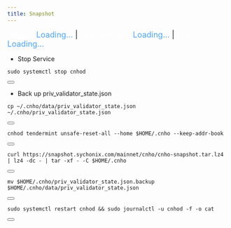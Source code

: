 ```yaml
---
title: Snapshot
---
```


<!-- Note: Change nodename, Binary, and $HOME/.binary -->

<style>
  .snapshot-info {
    font-size: 18px;
    margin-bottom: 15px;
  }
  .snapshot-info .label {
    color: #ffffff;
  }
  .snapshot-info .value {
    color: #4da6ff;
  }
</style>


<script>
  async function fetchSnapshotInfo() {
    try {
      const response = await fetch('https://snapshot.sychonix.com/mainnet/cnho/log.json');
      const data = await response.json();
      const snapshotInfo = data.snapshot_info;

      document.getElementById('height').textContent = snapshotInfo.block_height;
      document.getElementById('size').textContent = snapshotInfo.size;

      const createdAt = new Date(snapshotInfo.created_at);
      const now = new Date();
      const timeDiffMs = now - createdAt;

      // Konversi selisih waktu ke jam dan menit
      const minutesAgo = Math.floor(timeDiffMs / (1000 * 60));
      const hours = Math.floor(minutesAgo / 60);
      const minutes = minutesAgo % 60;

      if (hours > 0) {
        document.getElementById('last-updated').textContent = `${hours} hours ${minutes} minutes ago`;
      } else {
        document.getElementById('last-updated').textContent = `${minutes} minutes ago`;
      }
    } catch (error) {
      console.error('Error fetching snapshot info:', error);
    }
  }

  fetchSnapshotInfo();
</script>

<div class="snapshot-info">
  <span class="label">Height:</span> <span class="value" id="height">Loading...</span> |
  <span class="label">Last updated:</span> <span class="value" id="last-updated">Loading...</span> |
  <span class="label">Size:</span> <span class="value" id="size">Loading...</span>
</div>

- Stop Service

<div class="code-block-wrapper">
  <pre><code>sudo systemctl stop cnhod</code></pre>
  <button class="copy-btn" data-target="sudo systemctl stop cnhod"><i class="fas fa-copy"></i></button>
</div>

- Back up priv_validator_state.json

<div class="code-block-wrapper">
  <pre><code>cp ~/.cnho/data/priv_validator_state.json  ~/.cnho/priv_validator_state.json</code></pre>
  <button class="copy-btn" data-target="cp ~/.cnho/data/priv_validator_state.json  ~/.cnho/priv_validator_state.json"><i class="fas fa-copy"></i></button>
</div>

<div class="code-block-wrapper">
  <pre><code>cnhod tendermint unsafe-reset-all --home $HOME/.cnho --keep-addr-book</code></pre>
  <button class="copy-btn" data-target="cnhod tendermint unsafe-reset-all --home $HOME/.cnho --keep-addr-book"><i class="fas fa-copy"></i></button>
</div>

<div class="code-block-wrapper">
  <pre><code>curl https://snapshot.sychonix.com/mainnet/cnho/cnho-snapshot.tar.lz4 | lz4 -dc - | tar -xf - -C $HOME/.cnho</code></pre>
  <button class="copy-btn" data-target="curl https://snapshot.sychonix.com/mainnet/cnho/cnho-snapshot.tar.lz4 | lz4 -dc - | tar -xf - -C $HOME/.cnho"><i class="fas fa-copy"></i></button>
</div>

<div class="code-block-wrapper">
  <pre><code>mv $HOME/.cnho/priv_validator_state.json.backup $HOME/.cnho/data/priv_validator_state.json</code></pre>
  <button class="copy-btn" data-target="mv $HOME/.cnho/priv_validator_state.json.backup $HOME/.cnho/data/priv_validator_state.json"><i class="fas fa-copy"></i></button>
</div>

<div class="code-block-wrapper">
  <pre><code>sudo systemctl restart cnhod && sudo journalctl -u cnhod -f -o cat</code></pre>
  <button class="copy-btn" data-target="sudo systemctl restart cnhod && sudo journalctl -u cnhod -f -o cat"><i class="fas fa-copy"></i></button>
</div>
